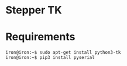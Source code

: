 # Stepper TK

# Requirements
```
iron@iron:~$ sudo apt-get install python3-tk
iron@iron:~$ pip3 install pyserial
```
